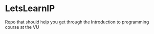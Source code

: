 # LetsLearnIP
Repo that should help you get through the Introduction to programming course at the VU
